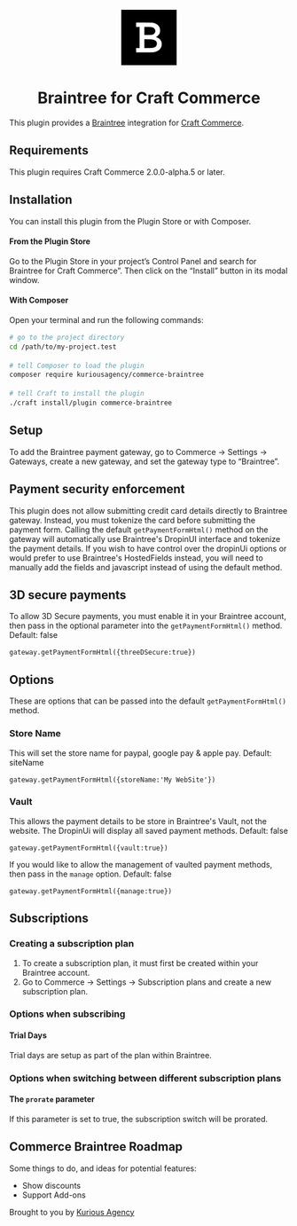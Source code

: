 <p align="center"><img src="./src/icon.svg" width="100" height="100" alt="Braintree for Craft Commerce icon"></p>

<h1 align="center">Braintree for Craft Commerce</h1>

This plugin provides a [Braintree](https://www.braintreegateway.com) integration for [Craft Commerce](https://craftcms.com/commerce).

## Requirements

This plugin requires Craft Commerce 2.0.0-alpha.5 or later.


## Installation

You can install this plugin from the Plugin Store or with Composer.

#### From the Plugin Store

Go to the Plugin Store in your project’s Control Panel and search for Braintree for Craft Commerce”. Then click on the “Install” button in its modal window.

#### With Composer

Open your terminal and run the following commands:

```bash
# go to the project directory
cd /path/to/my-project.test

# tell Composer to load the plugin
composer require kuriousagency/commerce-braintree

# tell Craft to install the plugin
./craft install/plugin commerce-braintree
```

## Setup

To add the Braintree payment gateway, go to Commerce → Settings → Gateways, create a new gateway, and set the gateway type to “Braintree”.

## Payment security enforcement

This plugin does not allow submitting credit card details directly to Braintree gateway. Instead, you must tokenize the card before submitting the payment form. Calling the default `getPaymentFormHtml()` method on the gateway will automatically use Braintree's DropinUI interface and tokenize the payment details. If you wish to have control over the dropinUi options or would prefer to use Braintree's HostedFields instead, you will need to manually add the fields and javascript instead of using the default method.

## 3D secure payments

To allow 3D Secure payments, you must enable it in your Braintree account, then pass in the optional parameter into the `getPaymentFormHtml()` method. Default: false

```
gateway.getPaymentFormHtml({threeDSecure:true})
```

## Options

These are options that can be passed into the default `getPaymentFormHtml()` method.

### Store Name

This will set the store name for paypal, google pay & apple pay. Default: siteName

```
gateway.getPaymentFormHtml({storeName:'My WebSite'})
```

### Vault

This allows the payment details to be store in Braintree's Vault, not the website. The DropinUi will display all saved payment methods. Default: false

```
gateway.getPaymentFormHtml({vault:true})
```

If you would like to allow the management of vaulted payment methods, then pass in the `manage` option. Default: false
```
gateway.getPaymentFormHtml({manage:true})
```

## Subscriptions

### Creating a subscription plan

1. To create a subscription plan, it must first be created within your Braintree account.
2. Go to Commerce → Settings → Subscription plans and create a new subscription plan.

### Options when subscribing

#### Trial Days

Trial days are setup as part of the plan within Braintree.

### Options when switching between different subscription plans

#### The `prorate` parameter

If this parameter is set to true, the subscription switch will be prorated.

## Commerce Braintree Roadmap

Some things to do, and ideas for potential features:

-   Show discounts
-   Support Add-ons

Brought to you by [Kurious Agency](https://kurious.agency)

